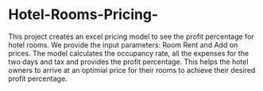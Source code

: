# Hotel-Rooms-Pricing-

This project creates an excel pricing model to see the profit percentage for hotel rooms.
We provide the input parameters: Room Rent and Add on prices.
The model calculates the occupancy rate, all the expenses for the two days and  tax and provides the profit percentage.
This  helps the hotel owners to arrive at an optimial price for their rooms to achieve their desired profit percentage.
